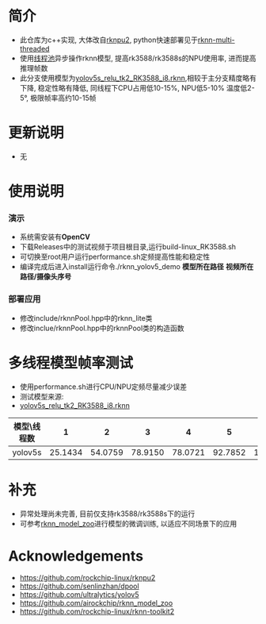 # 简介
* 此仓库为c++实现, 大体改自[rknpu2](https://github.com/rockchip-linux/rknpu2), python快速部署见于[rknn-multi-threaded](https://github.com/leafqycc/rknn-multi-threaded)
* 使用[线程池](https://github.com/senlinzhan/dpool)异步操作rknn模型, 提高rk3588/rk3588s的NPU使用率, 进而提高推理帧数
* 此分支使用模型为[yolov5s_relu_tk2_RK3588_i8.rknn](https://github.com/airockchip/rknn_model_zoo/tree/main/models),相较于主分支精度略有下降, 稳定性略有降低, 同线程下CPU占用低10-15%, NPU低5-10% 温度低2-5°, 极限帧率高约10-15帧

# 更新说明
* 无

# 使用说明
### 演示
  * 系统需安装有**OpenCV**
  * 下载Releases中的测试视频于项目根目录,运行build-linux_RK3588.sh
  * 可切换至root用户运行performance.sh定频提高性能和稳定性
  * 编译完成后进入install运行命令./rknn_yolov5_demo **模型所在路径** **视频所在路径/摄像头序号**

### 部署应用
  * 修改include/rknnPool.hpp中的rknn_lite类
  * 修改inclue/rknnPool.hpp中的rknnPool类的构造函数

# 多线程模型帧率测试
* 使用performance.sh进行CPU/NPU定频尽量减少误差
* 测试模型来源: 
* [yolov5s_relu_tk2_RK3588_i8.rknn](https://github.com/airockchip/rknn_model_zoo/tree/main/models)

|  模型\线程数   | 1    |  2   | 3  |  4  | 5  | 6  | 12  | 18  | 24  |
|  ----  | ----  |  ----  | ----  |  ----  | ----  | ----  | ----  | ----  | ----  |
| yolov5s  | 25.1434 | 54.0759 | 78.9150  | 78.0721 | 92.7852 | 106.3192 | 120.8722 | 130.3242 | 136.4224 |

# 补充
* 异常处理尚未完善, 目前仅支持rk3588/rk3588s下的运行
* 可参考[rknn_model_zoo](https://github.com/airockchip/rknn_model_zoo/tree/main/models)进行模型的微调训练, 以适应不同场景下的应用

# Acknowledgements
* https://github.com/rockchip-linux/rknpu2
* https://github.com/senlinzhan/dpool
* https://github.com/ultralytics/yolov5
* https://github.com/airockchip/rknn_model_zoo
* https://github.com/rockchip-linux/rknn-toolkit2
